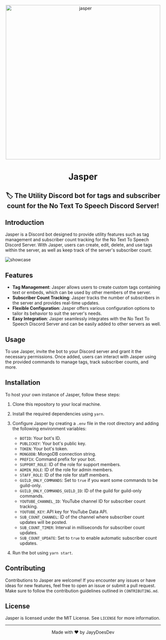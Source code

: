 <p align="center"><img src="https://github.com/JayyDoesDev/jasper/blob/main/.github/assets/jasper.png?raw=true" alt="jasper" width="500""></p>
<h1 align="center">Jasper</h1>
<h2 align="center">🏷️ The Utility Discord bot for tags and subscriber count for the No Text To Speech Discord Server!</h2>

## Introduction
Jasper is a Discord bot designed to provide utility features such as tag management and subscriber count tracking for the No Text To Speech Discord Server. With Jasper, users can create, edit, delete, and use tags within the server, as well as keep track of the server's subscriber count.

<img src="https://github.com/JayyDoesDev/jasper/blob/main/.github/assets/Discord_AQ502PtCZj.gif?raw=true" alt="showcase">

## Features
- **Tag Management**: Jasper allows users to create custom tags containing text or embeds, which can be used by other members of the server.
- **Subscriber Count Tracking**: Jasper tracks the number of subscribers in the server and provides real-time updates.
- **Flexible Configuration**: Jasper offers various configuration options to tailor its behavior to suit the server's needs.
- **Easy Integration**: Jasper seamlessly integrates with the No Text To Speech Discord Server and can be easily added to other servers as well.

## Usage
To use Jasper, invite the bot to your Discord server and grant it the necessary permissions. Once added, users can interact with Jasper using the provided commands to manage tags, track subscriber counts, and more.

## Installation
To host your own instance of Jasper, follow these steps:
1. Clone this repository to your local machine.
2. Install the required dependencies using `yarn`.
3. Configure Jasper by creating a `.env` file in the root directory and adding the following environment variables:
    - `BOTID`: Your bot's ID.
    - `PUBLICKEY`: Your bot's public key.
    - `TOKEN`: Your bot's token.
    - `MONGODB`: MongoDB connection string.
    - `PREFIX`: Command prefix for your bot.
    - `SUPPORT_ROLE`: ID of the role for support members.
    - `ADMIN_ROLE`: ID of the role for admin members.
    - `STAFF_ROLE`: ID of the role for staff members.
    - `GUILD_ONLY_COMMANDS`: Set to `true` if you want some commands to be guild-only.
    - `GUILD_ONLY_COMMANDS_GUILD_ID`: ID of the guild for guild-only commands.
    - `YOUTUBE_CHANNEL_ID`: YouTube channel ID for subscriber count tracking.
    - `YOUTUBE_KEY`: API key for YouTube Data API.
    - `SUB_COUNT_CHANNEL`: ID of the channel where subscriber count updates will be posted.
    - `SUB_COUNT_TIMER`: Interval in milliseconds for subscriber count updates.
    - `SUB_COUNT_UPDATE`: Set to `true` to enable automatic subscriber count updates.

4. Run the bot using `yarn start`.

## Contributing
Contributions to Jasper are welcome! If you encounter any issues or have ideas for new features, feel free to open an issue or submit a pull request. Make sure to follow the contribution guidelines outlined in `CONTRIBUTING.md`.

## License
Jasper is licensed under the MIT License. See `LICENSE` for more information.

---

<p align="center">Made with ❤️ by JayyDoesDev</p>
